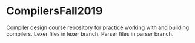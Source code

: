 # CompilersFall2019
Compiler design course repository for practice working with and building compilers.
Lexer files in lexer branch.
Parser files in parser branch.
